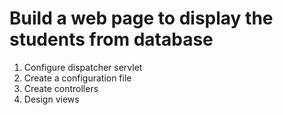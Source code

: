 # Build a web page to display the students from database

1. Configure dispatcher servlet
2. Create a configuration file
3. Create controllers
4. Design views